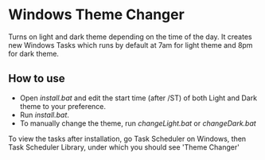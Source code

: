 # Windows Theme Changer
Turns on light and dark theme depending on the time of the day. 
It creates new Windows Tasks which runs by default at 7am for light theme and 8pm for dark theme.

## How to use
 - Open *install.bat* and edit the start time (after /ST) of both Light and Dark theme to your preference.
 - Run *install.bat*.
 - To manually change the theme, run *changeLight.bat* or *changeDark.bat*
 
 To view the tasks after installation, go Task Scheduler on Windows, then Task Scheduler Library, under which you should see 'Theme Changer'
 
